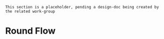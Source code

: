 ```admonish warning "Attention: Placeholder!"
This section is a placeholder, pending a design-doc being created by the related work-group
```

# Round Flow

